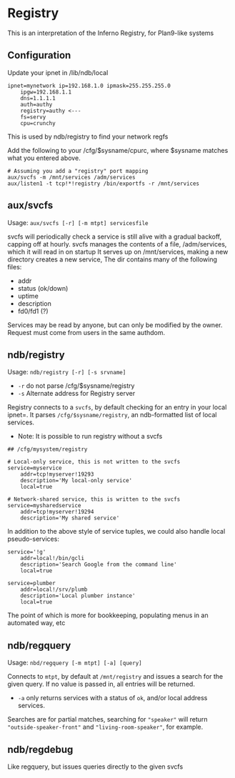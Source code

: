 # Registry

This is an interpretation of the Inferno Registry, for Plan9-like systems

## Configuration

Update your ipnet in /lib/ndb/local
```
ipnet=mynetwork ip=192.168.1.0 ipmask=255.255.255.0
    ipgw=192.168.1.1
    dns=1.1.1.1
    auth=authy
    registry=authy <---
    fs=servy
    cpu=crunchy
```

This is used by ndb/registry to find your network regfs

Add the following to your /cfg/$sysname/cpurc, where $sysname matches what you entered above.

```
# Assuming you add a "registry" port mapping
aux/svcfs -m /mnt/services /adm/services
aux/listen1 -t tcp!*!registry /bin/exportfs -r /mnt/services
```

## aux/svcfs

Usage: `aux/svcfs [-r] [-m mtpt] servicesfile`

svcfs will periodically check a service is still alive with a gradual backoff, capping off at hourly.
svcfs manages the contents of a file, /adm/services, which it will read in on startup
It serves up on /mnt/services, making a new directory creates a new service,
The dir contains many of the following files: 
 - addr
 - status (ok/down)
 - uptime
 - description
 - fd0/fd1 (?)

Services may be read by anyone, but can only be modified by the owner. Request must come from users in the same authdom.

## ndb/registry 

Usage: `ndb/registry [-r] [-s srvname]`
- `-r` do not parse /cfg/$sysname/registry
- `-s` Alternate address for Registry server

Registry connects to a `svcfs`, by default checking for an entry in your local ipnet=. 
It parses `/cfg/$sysname/registry`, an ndb-formatted list of local services. 

* Note: It is possible to run registry without a svcfs

```
## /cfg/mysystem/registry

# Local-only service, this is not written to the svcfs
service=myservice
    addr=tcp!myserver!19293
    description='My local-only service'
    local=true

# Network-shared service, this is written to the svcfs
service=mysharedservice
    addr=tcp!myserver!19294
    description='My shared service'
```

In addition to the above style of service tuples, we could also handle local pseudo-services:

```
service='!g'
    addr=local!/bin/gcli
    description='Search Google from the command line'
    local=true

service=plumber
    addr=local!/srv/plumb
    description='Local plumber instance'
    local=true
```

The point of which is more for bookkeeping, populating menus in an automated way, etc

## ndb/regquery 
Usage: `nbd/regquery [-m mtpt] [-a] [query]`

Connects to `mtpt`, by default at `/mnt/registry` and issues a search for the given query. If no value is passed in, all entries will be returned.

- `-a` only returns services with a status of `ok`, and/or local address services.

Searches are for partial matches, searching for `"speaker"` will return `"outside-speaker-front"` and `"living-room-speaker"`, for example.

## ndb/regdebug
Like regquery, but issues queries directly to the given svcfs
